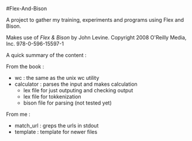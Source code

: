 #Flex-And-Bison

A project to gather my training, experiments and programs using Flex and Bison.

Makes use of *Flex & Bison* by John Levine. Copyright 2008 O'Reilly Media, Inc. 978-0-596-15597-1 

A quick summary of the content :

From the book : 

* wc : the same as the unix wc utility
* calculator : parses the input and makes calculation
  * lex file for just outputing and checking output
  * lex file for tokkenization
  * bison file for parsing (not tested yet)

From me :

* match_url : greps the urls in stdout
* template : template for newer files
